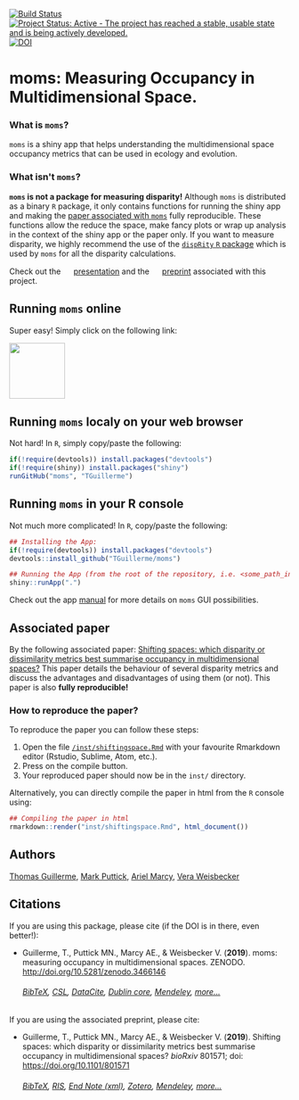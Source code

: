 [![Build Status](https://travis-ci.org/TGuillerme/moms.svg?branch=master)](https://travis-ci.org/TGuillerme/moms)
[![Project Status: Active - The project has reached a stable, usable state and is being actively developed.](http://www.repostatus.org/badges/latest/active.svg)](http://www.repostatus.org/#active)
[![DOI](https://zenodo.org/badge/DOI/10.5281/zenodo.3466146.svg)](https://doi.org/10.5281/zenodo.3466146)


# **moms**: Measuring Occupancy in Multidimensional Space.

<!-- <a href="https://figshare.com/articles/Guillerme_Evolution2017_pdf/5140222"><img src="http://tguillerme.github.io/images/logo-FS.png" height="15" widht="15"/></a> 
Check out the [presentation](https://figshare.com/articles/Guillerme_Evolution2017_pdf/5140222). --> 
### What is `moms`?
`moms` is a shiny app that helps understanding the multidimensional space occupancy metrics that can be used in ecology and evolution.

### What isn't `moms`?
**`moms` is not a package for measuring disparity!** 
Although `moms` is distributed as a binary `R` package, it only contains functions for running the shiny app and making the [paper associated with `moms`](@@@biorXivlink@@@) fully reproducible.
These functions allow the reduce the space, make fancy plots or wrap up analysis in the context of the shiny app or the paper only.
If you want to measure disparity, we highly recommend the use of the [`dispRity` `R` package](https://github.com/TGuillerme/dispRity) which is used by `moms` for all the disparity calculations.

Check out the <a href="https://figshare.com/articles/Shifting_spaces_which_disparity_or_dissimilarity_metrics_best_summarise_occupancy_in_multidimensional_spaces_/9922961"><img src="http://tguillerme.github.io/images/logo-FS.png" height="15" widht="15"/></a> 
[presentation](https://figshare.com/articles/Shifting_spaces_which_disparity_or_dissimilarity_metrics_best_summarise_occupancy_in_multidimensional_spaces_/9922961) and the <a href="https://figshare.com/articles/Shifting_spaces_which_disparity_or_dissimilarity_metrics_best_summarise_occupancy_in_multidimensional_spaces_/9922961"><img src="http://tguillerme.github.io/images/OA.png" height="15" widht="15"/></a> 
[preprint](https://www.biorxiv.org/content/10.1101/801571v1) associated with this project.

## Running `moms` online
Super easy! Simply click on the following link:

<a href="https://tguillerme.shinyapps.io/moms/"><img src="http://tguillerme.github.io/images/shiny.png" height="100" widht="100"/></a>

## Running `moms` localy on your web browser
Not hard! In `R`, simply copy/paste the following:
```r
if(!require(devtools)) install.packages("devtools")
if(!require(shiny)) install.packages("shiny")
runGitHub("moms", "TGuillerme")
```

## Running `moms` in your R console
Not much more complicated! In `R`, copy/paste the following:
```r
## Installing the App:
if(!require(devtools)) install.packages("devtools")
devtools::install_github("TGuillerme/moms")

## Running the App (from the root of the repository, i.e. <some_path_in_my_machine>/moms/:
shiny::runApp(".")
```

Check out the app [manual](https://raw.githack.com/TGuillerme/moms/master/inst/moms_vignette.html) for more details on `moms` GUI possibilities.


## Associated paper

By the following associated paper: [Shifting spaces: which disparity or dissimilarity metrics best summarise occupancy in multidimensional spaces?](https://www.biorxiv.org/content/10.1101/801571v1)
This paper details the behaviour of several disparity metrics and discuss the advantages and disadvantages of using them (or not).
This paper is also **fully reproducible!**

### How to reproduce the paper?

To reproduce the paper you can follow these steps:

 1. Open the file [`/inst/shiftingspace.Rmd`](https://github.com/TGuillerme/moms/blob/master/inst/shiftingspace.Rmd) with your favourite Rmarkdown editor (Rstudio, Sublime, Atom, etc.).
 2. Press on the compile button.
 3. Your reproduced paper should now be in the `inst/` directory.

Alternatively, you can directly compile the paper in html from the `R` console using:

```r
## Compiling the paper in html
rmarkdown::render("inst/shiftingspace.Rmd", html_document())
```

Authors
-------
[Thomas Guillerme](http://tguillerme.github.io), [Mark Puttick](https://puttickbiology.wordpress.com/), [Ariel Marcy](https://github.com/miracleray), [Vera Weisbecker](http://weisbeckerlab.com.au/)


Citations
-------
If you are using this package, please cite (if the DOI is in there, even better!):

* Guillerme, T., Puttick MN., Marcy AE., & Weisbecker V. (**2019**). moms: measuring occupancy in multidimensional spaces. ZENODO. http://doi.org/10.5281/zenodo.3466146

    ###### [BibTeX](https://zenodo.org/record/3466146/export/hx), [CSL](https://zenodo.org/record/3466146/export/csl), [DataCite](https://zenodo.org/record/3466146/export/dcite3), [Dublin core](https://zenodo.org/record/3466146/export/xd), [Mendeley](https://www.mendeley.com/import/?url=https://zenodo.org/record/3466146), [more...](https://zenodo.org/record/3466146/#.XTpLtlBS8W8)

If you are using the associated preprint, please cite:

* Guillerme, T., Puttick MN., Marcy AE., & Weisbecker V. (**2019**). Shifting spaces: which disparity or dissimilarity metrics best summarise occupancy in multidimensional spaces? *bioRxiv* 801571; doi: https://doi.org/10.1101/801571 

    ###### [BibTeX](https://www.biorxiv.org/highwire/citation/946606/bibtext), [RIS](https://www.biorxiv.org/highwire/citation/946606/ris), [End Note (xml)](https://www.biorxiv.org/highwire/citation/946606/endnote-8-xml), [Zotero](https://www.biorxiv.org/highwire/citation/946606/zotero), [Mendeley](https://www.biorxiv.org/highwire/citation/946606/mendeley), [more...](https://www.biorxiv.org/content/10.1101/801571v1)
